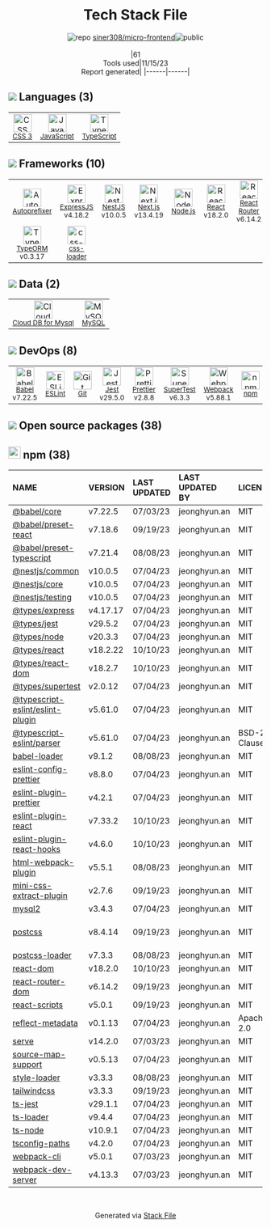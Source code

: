 <!--
--- Readme.md Snippet without images Start ---
## Tech Stack
siner308/micro-frontend is built on the following main stack:
- [Jest](http://facebook.github.io/jest/) – Javascript Testing Framework
- [Node.js](http://nodejs.org/) – Frameworks (Full Stack)
- [React](https://reactjs.org/) – Javascript UI Libraries
- [MySQL](http://www.mysql.com) – Databases
- [ExpressJS](http://expressjs.com/) – Microframeworks (Backend)
- [JavaScript](https://developer.mozilla.org/en-US/docs/Web/JavaScript) – Languages
- [TypeScript](http://www.typescriptlang.org) – Languages
- [Webpack](http://webpack.js.org) – JS Build Tools / JS Task Runners
- [RxJS](http://reactivex.io/rxjs/) – Concurrency Frameworks
- [Autoprefixer](https://github.com/postcss/autoprefixer) – CSS Pre-processors / Extensions
- [Babel](http://babeljs.io/) – JavaScript Compilers
- [ESLint](http://eslint.org/) – Code Review
- [React Router](https://github.com/rackt/react-router) – JavaScript Framework Components
- [SuperTest](https://www.npmjs.com/package/supertest) – Javascript Testing Framework
- [Next.js](https://nextjs.org/) – Frameworks (Full Stack)
- [Prettier](https://prettier.io/) – Code Review
- [TypeORM](https://typeorm.io/) – Microframeworks (Backend)
- [css-loader](https://github.com/webpack-contrib/css-loader) – CSS Pre-processors / Extensions
- [NestJS](nestjs.com) – Frameworks (Full Stack)
- [Cloud DB for Mysql](https://www.ncloud.com/product/database/cloudDbMysql) – SQL Database as a Service

Full tech stack [here](/techstack.md)
--- Readme.md Snippet without images End ---

--- Readme.md Snippet with images Start ---
## Tech Stack
siner308/micro-frontend is built on the following main stack:
- <img width='25' height='25' src='https://img.stackshare.io/service/830/jest.png' alt='Jest'/> [Jest](http://facebook.github.io/jest/) – Javascript Testing Framework
- <img width='25' height='25' src='https://img.stackshare.io/service/1011/n1JRsFeB_400x400.png' alt='Node.js'/> [Node.js](http://nodejs.org/) – Frameworks (Full Stack)
- <img width='25' height='25' src='https://img.stackshare.io/service/1020/OYIaJ1KK.png' alt='React'/> [React](https://reactjs.org/) – Javascript UI Libraries
- <img width='25' height='25' src='https://img.stackshare.io/service/1025/logo-mysql-170x170.png' alt='MySQL'/> [MySQL](http://www.mysql.com) – Databases
- <img width='25' height='25' src='https://img.stackshare.io/service/1163/hashtag.png' alt='ExpressJS'/> [ExpressJS](http://expressjs.com/) – Microframeworks (Backend)
- <img width='25' height='25' src='https://img.stackshare.io/service/1209/javascript.jpeg' alt='JavaScript'/> [JavaScript](https://developer.mozilla.org/en-US/docs/Web/JavaScript) – Languages
- <img width='25' height='25' src='https://img.stackshare.io/service/1612/bynNY5dJ.jpg' alt='TypeScript'/> [TypeScript](http://www.typescriptlang.org) – Languages
- <img width='25' height='25' src='https://img.stackshare.io/service/1682/IMG_4636.PNG' alt='Webpack'/> [Webpack](http://webpack.js.org) – JS Build Tools / JS Task Runners
- <img width='25' height='25' src='https://img.stackshare.io/service/1796/984368.png' alt='RxJS'/> [RxJS](http://reactivex.io/rxjs/) – Concurrency Frameworks
- <img width='25' height='25' src='https://img.stackshare.io/service/2202/72d087642cfce6fef6f2dabec5bf49e8_400x400.png' alt='Autoprefixer'/> [Autoprefixer](https://github.com/postcss/autoprefixer) – CSS Pre-processors / Extensions
- <img width='25' height='25' src='https://img.stackshare.io/service/2739/-1wfGjNw.png' alt='Babel'/> [Babel](http://babeljs.io/) – JavaScript Compilers
- <img width='25' height='25' src='https://img.stackshare.io/service/3337/Q4L7Jncy.jpg' alt='ESLint'/> [ESLint](http://eslint.org/) – Code Review
- <img width='25' height='25' src='https://img.stackshare.io/service/3350/8261421.png' alt='React Router'/> [React Router](https://github.com/rackt/react-router) – JavaScript Framework Components
- <img width='25' height='25' src='https://img.stackshare.io/no-img-open-source.png' alt='SuperTest'/> [SuperTest](https://www.npmjs.com/package/supertest) – Javascript Testing Framework
- <img width='25' height='25' src='https://img.stackshare.io/service/5936/nextjs.png' alt='Next.js'/> [Next.js](https://nextjs.org/) – Frameworks (Full Stack)
- <img width='25' height='25' src='https://img.stackshare.io/service/7035/default_66f265943abed56bcdbfca1c866a4261b1fbb063.jpg' alt='Prettier'/> [Prettier](https://prettier.io/) – Code Review
- <img width='25' height='25' src='https://img.stackshare.io/service/7419/20165699.png' alt='TypeORM'/> [TypeORM](https://typeorm.io/) – Microframeworks (Backend)
- <img width='25' height='25' src='https://img.stackshare.io/service/8074/default_d2b16fd6997fb2e164de645a34f9b8d5a880d999.png' alt='css-loader'/> [css-loader](https://github.com/webpack-contrib/css-loader) – CSS Pre-processors / Extensions
- <img width='25' height='25' src='https://img.stackshare.io/service/8747/4zsOyxko_400x400.jpg' alt='NestJS'/> [NestJS](nestjs.com) – Frameworks (Full Stack)
- <img width='25' height='25' src='https://img.stackshare.io/service/21275/default_078eb0ae2b56280a937ed073a3ba4332291f9ba8.png' alt='Cloud DB for Mysql'/> [Cloud DB for Mysql](https://www.ncloud.com/product/database/cloudDbMysql) – SQL Database as a Service

Full tech stack [here](/techstack.md)
--- Readme.md Snippet with images End ---
-->
<div align="center">

# Tech Stack File
![](https://img.stackshare.io/repo.svg "repo") [siner308/micro-frontend](https://github.com/siner308/micro-frontend)![](https://img.stackshare.io/public_badge.svg "public")
<br/><br/>
|61<br/>Tools used|11/15/23 <br/>Report generated|
|------|------|
</div>

## <img src='https://img.stackshare.io/languages.svg'/> Languages (3)
<table><tr>
  <td align='center'>
  <img width='36' height='36' src='https://img.stackshare.io/service/6727/css.png' alt='CSS 3'>
  <br>
  <sub><a href="https://developer.mozilla.org/en-US/docs/Web/CSS/CSS3">CSS 3</a></sub>
  <br>
  <sub></sub>
</td>

<td align='center'>
  <img width='36' height='36' src='https://img.stackshare.io/service/1209/javascript.jpeg' alt='JavaScript'>
  <br>
  <sub><a href="https://developer.mozilla.org/en-US/docs/Web/JavaScript">JavaScript</a></sub>
  <br>
  <sub></sub>
</td>

<td align='center'>
  <img width='36' height='36' src='https://img.stackshare.io/service/1612/bynNY5dJ.jpg' alt='TypeScript'>
  <br>
  <sub><a href="http://www.typescriptlang.org">TypeScript</a></sub>
  <br>
  <sub></sub>
</td>

</tr>
</table>

## <img src='https://img.stackshare.io/frameworks.svg'/> Frameworks (10)
<table><tr>
  <td align='center'>
  <img width='36' height='36' src='https://img.stackshare.io/service/2202/72d087642cfce6fef6f2dabec5bf49e8_400x400.png' alt='Autoprefixer'>
  <br>
  <sub><a href="https://github.com/postcss/autoprefixer">Autoprefixer</a></sub>
  <br>
  <sub></sub>
</td>

<td align='center'>
  <img width='36' height='36' src='https://img.stackshare.io/service/1163/hashtag.png' alt='ExpressJS'>
  <br>
  <sub><a href="http://expressjs.com/">ExpressJS</a></sub>
  <br>
  <sub>v4.18.2</sub>
</td>

<td align='center'>
  <img width='36' height='36' src='https://img.stackshare.io/service/8747/4zsOyxko_400x400.jpg' alt='NestJS'>
  <br>
  <sub><a href="nestjs.com">NestJS</a></sub>
  <br>
  <sub>v10.0.5</sub>
</td>

<td align='center'>
  <img width='36' height='36' src='https://img.stackshare.io/service/5936/nextjs.png' alt='Next.js'>
  <br>
  <sub><a href="https://nextjs.org/">Next.js</a></sub>
  <br>
  <sub>v13.4.19</sub>
</td>

<td align='center'>
  <img width='36' height='36' src='https://img.stackshare.io/service/1011/n1JRsFeB_400x400.png' alt='Node.js'>
  <br>
  <sub><a href="http://nodejs.org/">Node.js</a></sub>
  <br>
  <sub></sub>
</td>

<td align='center'>
  <img width='36' height='36' src='https://img.stackshare.io/service/1020/OYIaJ1KK.png' alt='React'>
  <br>
  <sub><a href="https://reactjs.org/">React</a></sub>
  <br>
  <sub>v18.2.0</sub>
</td>

<td align='center'>
  <img width='36' height='36' src='https://img.stackshare.io/service/3350/8261421.png' alt='React Router'>
  <br>
  <sub><a href="https://github.com/rackt/react-router">React Router</a></sub>
  <br>
  <sub>v6.14.2</sub>
</td>

<td align='center'>
  <img width='36' height='36' src='https://img.stackshare.io/service/1796/984368.png' alt='RxJS'>
  <br>
  <sub><a href="http://reactivex.io/rxjs/">RxJS</a></sub>
  <br>
  <sub>v7.8.1</sub>
</td>

</tr>
<tr>
  <td align='center'>
  <img width='36' height='36' src='https://img.stackshare.io/service/7419/20165699.png' alt='TypeORM'>
  <br>
  <sub><a href="https://typeorm.io/">TypeORM</a></sub>
  <br>
  <sub>v0.3.17</sub>
</td>

<td align='center'>
  <img width='36' height='36' src='https://img.stackshare.io/service/8074/default_d2b16fd6997fb2e164de645a34f9b8d5a880d999.png' alt='css-loader'>
  <br>
  <sub><a href="https://github.com/webpack-contrib/css-loader">css-loader</a></sub>
  <br>
  <sub></sub>
</td>

</tr>
</table>

## <img src='https://img.stackshare.io/databases.svg'/> Data (2)
<table><tr>
  <td align='center'>
  <img width='36' height='36' src='https://img.stackshare.io/service/21275/default_078eb0ae2b56280a937ed073a3ba4332291f9ba8.png' alt='Cloud DB for Mysql'>
  <br>
  <sub><a href="https://www.ncloud.com/product/database/cloudDbMysql">Cloud DB for Mysql</a></sub>
  <br>
  <sub></sub>
</td>

<td align='center'>
  <img width='36' height='36' src='https://img.stackshare.io/service/1025/logo-mysql-170x170.png' alt='MySQL'>
  <br>
  <sub><a href="http://www.mysql.com">MySQL</a></sub>
  <br>
  <sub></sub>
</td>

</tr>
</table>

## <img src='https://img.stackshare.io/devops.svg'/> DevOps (8)
<table><tr>
  <td align='center'>
  <img width='36' height='36' src='https://img.stackshare.io/service/2739/-1wfGjNw.png' alt='Babel'>
  <br>
  <sub><a href="http://babeljs.io/">Babel</a></sub>
  <br>
  <sub>v7.22.5</sub>
</td>

<td align='center'>
  <img width='36' height='36' src='https://img.stackshare.io/service/3337/Q4L7Jncy.jpg' alt='ESLint'>
  <br>
  <sub><a href="http://eslint.org/">ESLint</a></sub>
  <br>
  <sub></sub>
</td>

<td align='center'>
  <img width='36' height='36' src='https://img.stackshare.io/service/1046/git.png' alt='Git'>
  <br>
  <sub><a href="http://git-scm.com/">Git</a></sub>
  <br>
  <sub></sub>
</td>

<td align='center'>
  <img width='36' height='36' src='https://img.stackshare.io/service/830/jest.png' alt='Jest'>
  <br>
  <sub><a href="http://facebook.github.io/jest/">Jest</a></sub>
  <br>
  <sub>v29.5.0</sub>
</td>

<td align='center'>
  <img width='36' height='36' src='https://img.stackshare.io/service/7035/default_66f265943abed56bcdbfca1c866a4261b1fbb063.jpg' alt='Prettier'>
  <br>
  <sub><a href="https://prettier.io/">Prettier</a></sub>
  <br>
  <sub>v2.8.8</sub>
</td>

<td align='center'>
  <img width='36' height='36' src='https://img.stackshare.io/no-img-open-source.png' alt='SuperTest'>
  <br>
  <sub><a href="https://www.npmjs.com/package/supertest">SuperTest</a></sub>
  <br>
  <sub>v6.3.3</sub>
</td>

<td align='center'>
  <img width='36' height='36' src='https://img.stackshare.io/service/1682/IMG_4636.PNG' alt='Webpack'>
  <br>
  <sub><a href="http://webpack.js.org">Webpack</a></sub>
  <br>
  <sub>v5.88.1</sub>
</td>

<td align='center'>
  <img width='36' height='36' src='https://img.stackshare.io/service/1120/lejvzrnlpb308aftn31u.png' alt='npm'>
  <br>
  <sub><a href="https://www.npmjs.com/">npm</a></sub>
  <br>
  <sub></sub>
</td>

</tr>
</table>


## <img src='https://img.stackshare.io/group.svg' /> Open source packages (38)</h2>

## <img width='24' height='24' src='https://img.stackshare.io/service/1120/lejvzrnlpb308aftn31u.png'/> npm (38)

|NAME|VERSION|LAST UPDATED|LAST UPDATED BY|LICENSE|VULNERABILITIES|
|:------|:------|:------|:------|:------|:------|
|[@babel/core](https://www.npmjs.com/@babel/core)|v7.22.5|07/03/23|jeonghyun.an |MIT|N/A|
|[@babel/preset-react](https://www.npmjs.com/@babel/preset-react)|v7.18.6|09/19/23|jeonghyun.an |MIT|N/A|
|[@babel/preset-typescript](https://www.npmjs.com/@babel/preset-typescript)|v7.21.4|08/08/23|jeonghyun.an |MIT|N/A|
|[@nestjs/common](https://www.npmjs.com/@nestjs/common)|v10.0.5|07/04/23|jeonghyun.an |MIT|N/A|
|[@nestjs/core](https://www.npmjs.com/@nestjs/core)|v10.0.5|07/04/23|jeonghyun.an |MIT|N/A|
|[@nestjs/testing](https://www.npmjs.com/@nestjs/testing)|v10.0.5|07/04/23|jeonghyun.an |MIT|N/A|
|[@types/express](https://www.npmjs.com/@types/express)|v4.17.17|07/04/23|jeonghyun.an |MIT|N/A|
|[@types/jest](https://www.npmjs.com/@types/jest)|v29.5.2|07/04/23|jeonghyun.an |MIT|N/A|
|[@types/node](https://www.npmjs.com/@types/node)|v20.3.3|07/04/23|jeonghyun.an |MIT|N/A|
|[@types/react](https://www.npmjs.com/@types/react)|v18.2.22|10/10/23|jeonghyun.an |MIT|N/A|
|[@types/react-dom](https://www.npmjs.com/@types/react-dom)|v18.2.7|10/10/23|jeonghyun.an |MIT|N/A|
|[@types/supertest](https://www.npmjs.com/@types/supertest)|v2.0.12|07/04/23|jeonghyun.an |MIT|N/A|
|[@typescript-eslint/eslint-plugin](https://www.npmjs.com/@typescript-eslint/eslint-plugin)|v5.61.0|07/04/23|jeonghyun.an |MIT|N/A|
|[@typescript-eslint/parser](https://www.npmjs.com/@typescript-eslint/parser)|v5.61.0|07/04/23|jeonghyun.an |BSD-2-Clause|N/A|
|[babel-loader](https://www.npmjs.com/babel-loader)|v9.1.2|08/08/23|jeonghyun.an |MIT|N/A|
|[eslint-config-prettier](https://www.npmjs.com/eslint-config-prettier)|v8.8.0|07/04/23|jeonghyun.an |MIT|N/A|
|[eslint-plugin-prettier](https://www.npmjs.com/eslint-plugin-prettier)|v4.2.1|07/04/23|jeonghyun.an |MIT|N/A|
|[eslint-plugin-react](https://www.npmjs.com/eslint-plugin-react)|v7.33.2|10/10/23|jeonghyun.an |MIT|N/A|
|[eslint-plugin-react-hooks](https://www.npmjs.com/eslint-plugin-react-hooks)|v4.6.0|10/10/23|jeonghyun.an |MIT|N/A|
|[html-webpack-plugin](https://www.npmjs.com/html-webpack-plugin)|v5.5.1|08/08/23|jeonghyun.an |MIT|N/A|
|[mini-css-extract-plugin](https://www.npmjs.com/mini-css-extract-plugin)|v2.7.6|09/19/23|jeonghyun.an |MIT|N/A|
|[mysql2](https://www.npmjs.com/mysql2)|v3.4.3|07/04/23|jeonghyun.an |MIT|N/A|
|[postcss](https://www.npmjs.com/postcss)|v8.4.14|09/19/23|jeonghyun.an |MIT|[CVE-2023-44270](https://github.com/advisories/GHSA-7fh5-64p2-3v2j) (Moderate)|
|[postcss-loader](https://www.npmjs.com/postcss-loader)|v7.3.3|08/08/23|jeonghyun.an |MIT|N/A|
|[react-dom](https://www.npmjs.com/react-dom)|v18.2.0|10/10/23|jeonghyun.an |MIT|N/A|
|[react-router-dom](https://www.npmjs.com/react-router-dom)|v6.14.2|09/19/23|jeonghyun.an |MIT|N/A|
|[react-scripts](https://www.npmjs.com/react-scripts)|v5.0.1|09/19/23|jeonghyun.an |MIT|N/A|
|[reflect-metadata](https://www.npmjs.com/reflect-metadata)|v0.1.13|07/04/23|jeonghyun.an |Apache-2.0|N/A|
|[serve](https://www.npmjs.com/serve)|v14.2.0|07/03/23|jeonghyun.an |MIT|N/A|
|[source-map-support](https://www.npmjs.com/source-map-support)|v0.5.13|07/04/23|jeonghyun.an |MIT|N/A|
|[style-loader](https://www.npmjs.com/style-loader)|v3.3.3|08/08/23|jeonghyun.an |MIT|N/A|
|[tailwindcss](https://www.npmjs.com/tailwindcss)|v3.3.3|09/19/23|jeonghyun.an |MIT|N/A|
|[ts-jest](https://www.npmjs.com/ts-jest)|v29.1.1|07/04/23|jeonghyun.an |MIT|N/A|
|[ts-loader](https://www.npmjs.com/ts-loader)|v9.4.4|07/04/23|jeonghyun.an |MIT|N/A|
|[ts-node](https://www.npmjs.com/ts-node)|v10.9.1|07/04/23|jeonghyun.an |MIT|N/A|
|[tsconfig-paths](https://www.npmjs.com/tsconfig-paths)|v4.2.0|07/04/23|jeonghyun.an |MIT|N/A|
|[webpack-cli](https://www.npmjs.com/webpack-cli)|v5.0.1|07/03/23|jeonghyun.an |MIT|N/A|
|[webpack-dev-server](https://www.npmjs.com/webpack-dev-server)|v4.13.3|07/03/23|jeonghyun.an |MIT|N/A|

<br/>
<div align='center'>

Generated via [Stack File](https://github.com/apps/stack-file)
